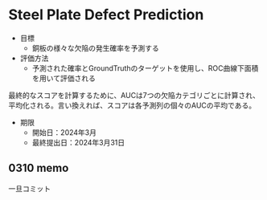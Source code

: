 # Steel Plate Defect Prediction

* 目標
  * 銅板の様々な欠陥の発生確率を予測する
* 評価方法
  * 予測された確率とGroundTruthのターゲットを使用し、ROC曲線下面積を用いて評価される

最終的なスコアを計算するために、AUCは7つの欠陥カテゴリごとに計算され、平均化される。言い換えれば、スコアは各予測列の個々のAUCの平均である。

* 期限
  * 開始日：2024年3月
  * 最終提出日：2024年3月31日

## 0310 memo
一旦コミット

